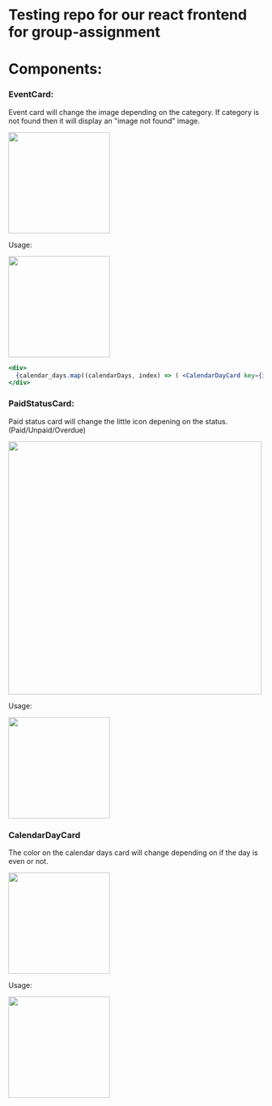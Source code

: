 # Testing repo for our react frontend for group-assignment 




# Components: 


### EventCard:

Event card will change the image depending on the category. If category is not found then it will display an "image not found" image.

<img src="https://github.com/user-attachments/assets/c2477a47-4994-4ccc-9e40-13c5062e33f1" height="200">

Usage: 

<img src="https://github.com/user-attachments/assets/403aa4e9-b8a1-423c-b432-d963bae306b3" height="200">


```jsx
<div>
  {calendar_days.map((calendarDays, index) => ( <CalendarDayCard key={index} calendarDays={calendarDays} /> ))}
</div>
```



### PaidStatusCard:

Paid status card will change the little icon depening on the status. (Paid/Unpaid/Overdue)

<img src="https://github.com/user-attachments/assets/6bff10ae-97b9-4e61-bf67-9ca50f377629" width="500">

Usage: 

<img src="https://github.com/user-attachments/assets/f24bc4f3-6846-4aad-9583-99d2219fb268" height="200">


### CalendarDayCard

The color on the calendar days card will change depending on if the day is even or not. 

<img src="https://github.com/user-attachments/assets/422d2eb1-6570-478c-9e0b-2790da8b919d" height="200">

Usage: 

<img src="https://github.com/user-attachments/assets/163078b5-bff8-4f73-b15f-ce0a217551a4" height="200">
